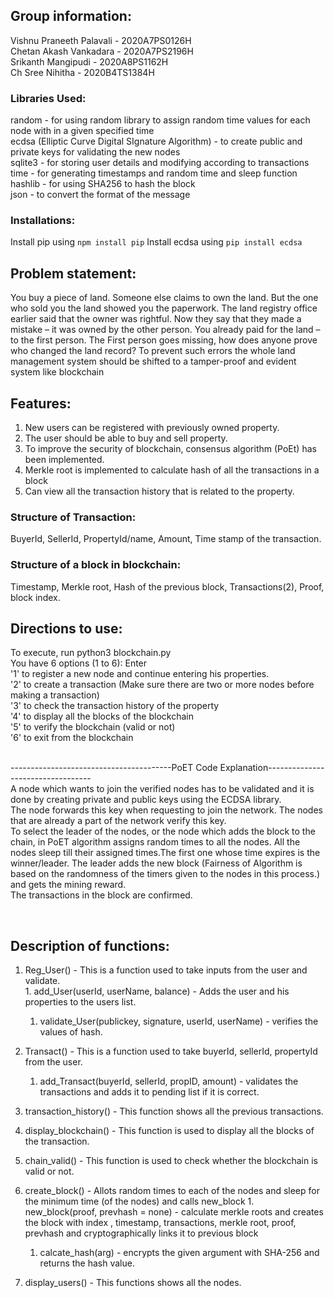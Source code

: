 ## Group information: 
Vishnu Praneeth Palavali - 2020A7PS0126H <br/>
Chetan  Akash Vankadara -  2020A7PS2196H <br/>
Srikanth Mangipudi -       2020A8PS1162H <br/>
Ch Sree Nihitha -          2020B4TS1384H <br/>


### Libraries Used: 
random - for using random library to assign random time values for each node with in a given specified time<br/>
ecdsa (Elliptic Curve Digital SIgnature Algorithm) - to create public and private keys for validating the new nodes<br/>
sqlite3 - for storing user details and modifying according to transactions<br/>
time - for generating timestamps and random time and sleep function<br/>
hashlib - for using SHA256 to hash the block<br/>
json - to convert the format of the message<br/>

### Installations:

Install pip using `npm install pip`
Install ecdsa using `pip install ecdsa`

## Problem statement: 
 You buy a piece of land. Someone else claims to own the land. But the one who sold you the land
showed you the paperwork. The land registry office earlier said that the owner was rightful. Now
they say that they made a mistake – it was owned by the other person. You already paid for the
land – to the first person. The First person goes missing, how does anyone prove who changed
the land record?
To prevent such errors the whole land management system should be shifted to a tamper-proof and evident system like blockchain

## Features: 
1. New users can be registered with previously owned property. <br/>
2. The user should be able to buy and sell property. <br/>
3. To improve the security of blockchain, consensus algorithm (PoEt) has been implemented.<br/>
4. Merkle root is implemented to calculate hash of all the transactions in a block<br/>
5. Can view all the transaction history that is related to the property. <br/>

### Structure of Transaction: 
BuyerId, SellerId, PropertyId/name, Amount, Time stamp of the transaction. <br/>

### Structure of a block in blockchain: 
Timestamp, Merkle root, Hash of the previous block, Transactions(2), Proof, block index. <br/>

## Directions to use: 
To execute, run python3 blockchain.py <br/> 
You have 6 options (1 to 6): Enter <br/>
'1' to register a new node and continue entering his properties. <br/>
'2' to create a transaction (Make sure there are two or more nodes before making a transaction) <br/>
'3' to check the transaction history of the property <br/>
'4' to display all the blocks of the blockchain <br/>
'5' to verify the blockchain (valid or not) <br/>
'6' to exit from the blockchain <br/> <br/>

----------------------------------------PoET Code Explanation----------------------------------<br/>
A node  which wants to join the verified nodes has to be validated and it is done by creating private and public keys using the ECDSA library.
<br/>
The node forwards this key when requesting to join the network. The nodes that are already a part of the network verify this key.
<br/>
To select the leader of the nodes, or the node which adds the block to the chain, in PoET algorithm assigns random times to all the nodes. All the nodes sleep till their assigned times.The first one whose time expires is the winner/leader. The leader adds the new block (Fairness of Algorithm is based on the randomness of the timers given to the nodes in this process.) and gets the mining reward.
<br/>
The transactions in the block are confirmed.

<br/>

## Description of functions: 
  1. Reg_User() - This is a function used to take inputs from the user and validate. <br/>
    1. add_User(userId, userName, balance) - Adds the user and his properties to the users list. 
      1. validate_User(publickey, signature, userId, userName) - verifies the values of hash.  
  2. Transact() - This is a function used to take buyerId, sellerId, propertyId from the user. 
     1. add_Transact(buyerId, sellerId, propID, amount) - validates the transactions and adds it to pending list if it is correct. 
  3. transaction_history() - This function shows all the previous transactions. 
  4. display_blockchain() - This function is used to display all the blocks of the transaction. 
  5. chain_valid() - This function is used to check whether the blockchain is valid or not. 
  6. create_block() - Allots random times to each of the nodes and sleep for the minimum time (of the nodes) and calls new_block
    1. new_block(proof, prevhash = none) - calculate merkle roots and creates the block with index , timestamp, transactions, merkle root, proof, prevhash and cryptographically links it to previous block 
      1. calcate_hash(arg) - encrypts the given argument with SHA-256 and returns the hash value. 
      
  7. display_users() - This functions shows all the nodes.  
 
